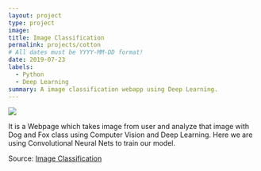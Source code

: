 ```yaml
---
layout: project
type: project
image: 
title: Image Classification
permalink: projects/cotton
# All dates must be YYYY-MM-DD format!
date: 2019-07-23
labels:
  - Python
  - Deep Learning
summary: A image classification webapp using Deep Learning.
---
```


<img class="ui image" src="{{ site.baseurl }}/images/cotton-header.png">

It is a Webpage which takes image from user and analyze that image with Dog and Fox class using Computer Vision and Deep Learning. Here we are using Convolutional Neural Nets to train our model.

Source: <a href="https://github.com/beinganonymous/Dog-Fox-Classification"><i class="large github icon "></i>Image Classification</a>

